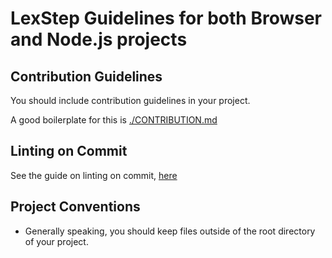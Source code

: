 # LexStep Guidelines for both Browser and Node.js projects

## Contribution Guidelines

You should include contribution guidelines in your project.

A good boilerplate for this is [./CONTRIBUTION.md](CONTRIBUTION.md)

## Linting on Commit

See the guide on linting on commit, [here](./lint-on-commit.md)

## Project Conventions

- Generally speaking, you should keep files outside of the root directory of your project.
